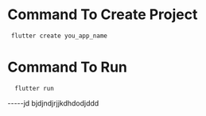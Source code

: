 # Command To Create Project
     flutter create you_app_name
# Command To Run
      flutter run

-----jd bjdjndjrjjkdhdodjddd